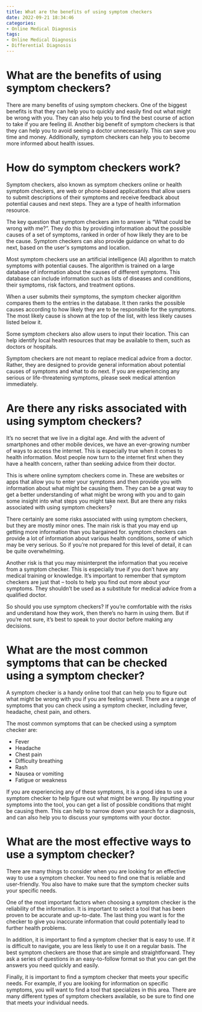 ```yaml
---
title: What are the benefits of using symptom checkers
date: 2022-09-21 18:34:46
categories:
- Online Medical Diagnosis
tags:
- Online Medical Diagnosis
- Differential Diagnosis
---
```



#  What are the benefits of using symptom checkers?

There are many benefits of using symptom checkers. One of the biggest benefits is that they can help you to quickly and easily find out what might be wrong with you. They can also help you to find the best course of action to take if you are feeling ill. Another big benefit of symptom checkers is that they can help you to avoid seeing a doctor unnecessarily. This can save you time and money. Additionally, symptom checkers can help you to become more informed about health issues.

#  How do symptom checkers work?

 Symptom checkers, also known as symptom checkers online or health symptom checkers, are web or phone-based applications that allow users to submit descriptions of their symptoms and receive feedback about potential causes and next steps. They are a type of health information resource.

The key question that symptom checkers aim to answer is “What could be wrong with me?”. They do this by providing information about the possible causes of a set of symptoms, ranked in order of how likely they are to be the cause. Symptom checkers can also provide guidance on what to do next, based on the user's symptoms and location.

Most symptom checkers use an artificial intelligence (AI) algorithm to match symptoms with potential causes. The algorithm is trained on a large database of information about the causes of different symptoms. This database can include information such as lists of diseases and conditions, their symptoms, risk factors, and treatment options.

When a user submits their symptoms, the symptom checker algorithm compares them to the entries in the database. It then ranks the possible causes according to how likely they are to be responsible for the symptoms. The most likely cause is shown at the top of the list, with less likely causes listed below it.

Some symptom checkers also allow users to input their location. This can help identify local health resources that may be available to them, such as doctors or hospitals.

Symptom checkers are not meant to replace medical advice from a doctor. Rather, they are designed to provide general information about potential causes of symptoms and what to do next. If you are experiencing any serious or life-threatening symptoms, please seek medical attention immediately.

#  Are there any risks associated with using symptom checkers?

It’s no secret that we live in a digital age. And with the advent of smartphones and other mobile devices, we have an ever-growing number of ways to access the internet. This is especially true when it comes to health information. Most people now turn to the internet first when they have a health concern, rather than seeking advice from their doctor.

This is where online symptom checkers come in. These are websites or apps that allow you to enter your symptoms and then provide you with information about what might be causing them. They can be a great way to get a better understanding of what might be wrong with you and to gain some insight into what steps you might take next. But are there any risks associated with using symptom checkers?

There certainly are some risks associated with using symptom checkers, but they are mostly minor ones. The main risk is that you may end up getting more information than you bargained for. symptom checkers can provide a lot of information about various health conditions, some of which may be very serious. So if you’re not prepared for this level of detail, it can be quite overwhelming.

Another risk is that you may misinterpret the information that you receive from a symptom checker. This is especially true if you don’t have any medical training or knowledge. It’s important to remember that symptom checkers are just that – tools to help you find out more about your symptoms. They shouldn’t be used as a substitute for medical advice from a qualified doctor.

So should you use symptom checkers? If you’re comfortable with the risks and understand how they work, then there’s no harm in using them. But if you’re not sure, it’s best to speak to your doctor before making any decisions.

#  What are the most common symptoms that can be checked using a symptom checker?

A symptom checker is a handy online tool that can help you to figure out what might be wrong with you if you are feeling unwell. There are a range of symptoms that you can check using a symptom checker, including fever, headache, chest pain, and others.

The most common symptoms that can be checked using a symptom checker are:

- Fever
- Headache
- Chest pain
- Difficulty breathing
- Rash
- Nausea or vomiting
- Fatigue or weakness

If you are experiencing any of these symptoms, it is a good idea to use a symptom checker to help figure out what might be wrong. By inputting your symptoms into the tool, you can get a list of possible conditions that might be causing them. This can help to narrow down your search for a diagnosis, and can also help you to discuss your symptoms with your doctor.

#  What are the most effective ways to use a symptom checker?

There are many things to consider when you are looking for an effective way to use a symptom checker. You need to find one that is reliable and user-friendly. You also have to make sure that the symptom checker suits your specific needs.

One of the most important factors when choosing a symptom checker is the reliability of the information. It is important to select a tool that has been proven to be accurate and up-to-date. The last thing you want is for the checker to give you inaccurate information that could potentially lead to further health problems.

In addition, it is important to find a symptom checker that is easy to use. If it is difficult to navigate, you are less likely to use it on a regular basis. The best symptom checkers are those that are simple and straightforward. They ask a series of questions in an easy-to-follow format so that you can get the answers you need quickly and easily.

Finally, it is important to find a symptom checker that meets your specific needs. For example, if you are looking for information on specific symptoms, you will want to find a tool that specializes in this area. There are many different types of symptom checkers available, so be sure to find one that meets your individual needs.